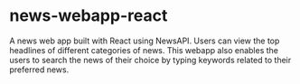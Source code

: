 # news-webapp-react
A news web app built with React using NewsAPI. Users can view the top headlines of different categories of news. 
This webapp also enables the users to search the news of their choice by typing keywords related to their preferred news. 
